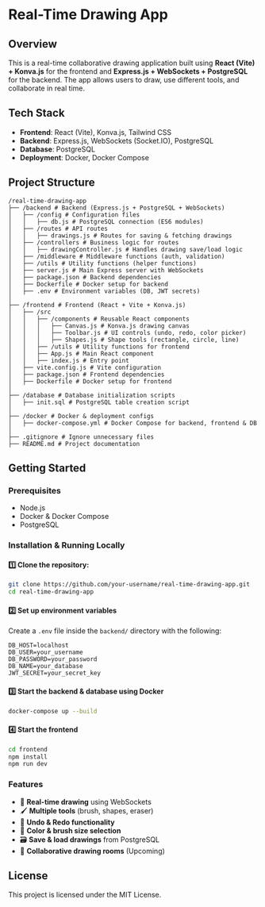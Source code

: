 # Real-Time Drawing App

## Overview
This is a real-time collaborative drawing application built using **React (Vite) + Konva.js** for the frontend and **Express.js + WebSockets + PostgreSQL** for the backend. The app allows users to draw, use different tools, and collaborate in real time.

## Tech Stack
- **Frontend**: React (Vite), Konva.js, Tailwind CSS
- **Backend**: Express.js, WebSockets (Socket.IO), PostgreSQL
- **Database**: PostgreSQL
- **Deployment**: Docker, Docker Compose

## Project Structure
```
/real-time-drawing-app
├── /backend # Backend (Express.js + PostgreSQL + WebSockets)
│   ├── /config # Configuration files
│   │   ├── db.js # PostgreSQL connection (ES6 modules)
│   ├── /routes # API routes
│   │   ├── drawings.js # Routes for saving & fetching drawings
│   ├── /controllers # Business logic for routes
│   │   ├── drawingController.js # Handles drawing save/load logic
│   ├── /middleware # Middleware functions (auth, validation)
│   ├── /utils # Utility functions (helper functions)
│   ├── server.js # Main Express server with WebSockets
│   ├── package.json # Backend dependencies
│   ├── Dockerfile # Docker setup for backend
│   ├── .env # Environment variables (DB, JWT secrets)
│
├── /frontend # Frontend (React + Vite + Konva.js)
│   ├── /src
│   │   ├── /components # Reusable React components
│   │   │   ├── Canvas.js # Konva.js drawing canvas
│   │   │   ├── Toolbar.js # UI controls (undo, redo, color picker)
│   │   │   ├── Shapes.js # Shape tools (rectangle, circle, line)
│   │   ├── /utils # Utility functions for frontend
│   │   ├── App.js # Main React component
│   │   ├── index.js # Entry point
│   ├── vite.config.js # Vite configuration
│   ├── package.json # Frontend dependencies
│   ├── Dockerfile # Docker setup for frontend
│
├── /database # Database initialization scripts
│   ├── init.sql # PostgreSQL table creation script
│
├── /docker # Docker & deployment configs
│   ├── docker-compose.yml # Docker Compose for backend, frontend & DB
│
├── .gitignore # Ignore unnecessary files
├── README.md # Project documentation
```

## Getting Started
### Prerequisites
- Node.js
- Docker & Docker Compose
- PostgreSQL

### Installation & Running Locally
#### 1️⃣ Clone the repository:
```bash
git clone https://github.com/your-username/real-time-drawing-app.git
cd real-time-drawing-app
```

#### 2️⃣ Set up environment variables
Create a `.env` file inside the `backend/` directory with the following:
```env
DB_HOST=localhost
DB_USER=your_username
DB_PASSWORD=your_password
DB_NAME=your_database
JWT_SECRET=your_secret_key
```

#### 3️⃣ Start the backend & database using Docker
```bash
docker-compose up --build
```

#### 4️⃣ Start the frontend
```bash
cd frontend
npm install
npm run dev
```

### Features
- 🎨 **Real-time drawing** using WebSockets
- 🖌️ **Multiple tools** (brush, shapes, eraser)
- 🔄 **Undo & Redo functionality**
- 🎨 **Color & brush size selection**
- 🗃️ **Save & load drawings** from PostgreSQL
- 👥 **Collaborative drawing rooms** (Upcoming)

## License
This project is licensed under the MIT License.


